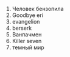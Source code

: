 1. Человек бензопила
2. Goodbye eri
3. evangelion
4. berserk
5. Ванпачмен
6. Killer seven
7. темный мир
